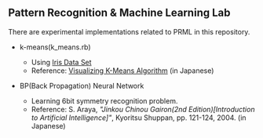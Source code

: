 ## Pattern Recognition & Machine Learning Lab

There are experimental implementations related to PRML in this repository.

- k-means(k_means.rb)
	- Using [Iris Data Set](http://archive.ics.uci.edu/ml/datasets/Iris)
	- Reference: [Visualizing K-Means Algorithm](http://tech.nitoyon.com/ja/blog/2009/04/09/kmeans-visualise/) (in Japanese)

- BP(Back Propagation) Neural Network
	- Learning 6bit symmetry recognition problem.
	- Reference: S. Araya, *"Jinkou Chinou Gairon(2nd Edition)[Introduction to Artificial Intelligence]"*, Kyoritsu Shuppan, pp. 121-124, 2004. (in Japanese)